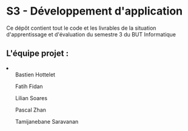 <h1> S3 - Développement d'application </h1>
<p> Ce dépôt contient tout le code et les livrables de la situation d'apprentissage et d'évaluation du semestre 3 du BUT Informatique </p>
<h2> L'équipe projet : </h2>
<li> 
<ul> Bastien Hottelet </ul>
<ul> Fatih Fidan </ul>
<ul> Lilian Soares </ul>
<ul> Pascal Zhan </ul>
<ul> Tamijanebane Saravanan </ul>
</li>
